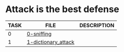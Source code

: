 # Attack is the best defense

| TASK | FILE                                         | DESCRIPTION |
| ---- | -------------------------------------------- | ----------- |
| 0    | [0-sniffing](./0-sniffing)                   |             |
| 1    | [1-dictionary_attack](./1-dictionary_attack) |             |
